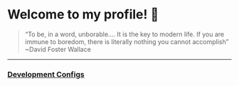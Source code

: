 # Welcome to my profile! 👋
  
> “To be, in a word, unborable.... It is the key to modern life. If you are immune to boredom, there is literally nothing you cannot accomplish” ~David Foster Wallace

---

### [Development Configs](https://github.com/Reed-Development-Configs)
